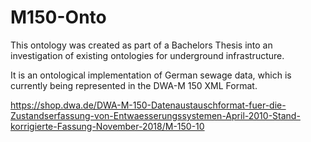 # M150-Onto

This ontology was created as part of a Bachelors Thesis into an investigation of existing ontologies for underground infrastructure.

It is an ontological implementation of German sewage data, which is currently being represented in the DWA-M 150 XML Format.

https://shop.dwa.de/DWA-M-150-Datenaustauschformat-fuer-die-Zustandserfassung-von-Entwaesserungssystemen-April-2010-Stand-korrigierte-Fassung-November-2018/M-150-10